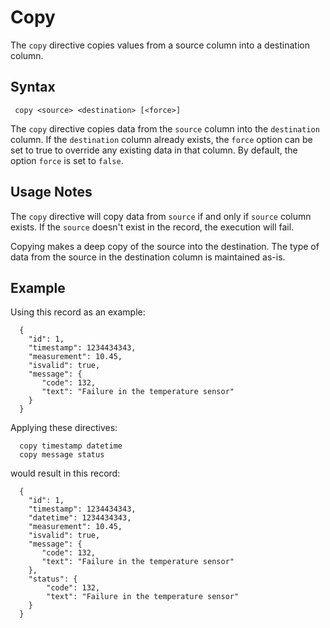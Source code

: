 # Copy

The `copy` directive copies values from a source column into a destination column.

## Syntax

```
 copy <source> <destination> [<force>]
```

The `copy` directive copies data from the `source` column into the `destination` column.
If the `destination` column already exists, the `force` option can be set to true to
override any existing data in that column. By default, the option `force` is set to
`false`.


## Usage Notes

The `copy` directive will copy data from `source` if and only if `source` column exists.
If the `source` doesn't exist in the record, the execution will fail.

Copying makes a deep copy of the source into the destination. The type of data from the
source in the destination column is maintained as-is.

## Example

Using this record as an example:

```
  {
    "id": 1,
    "timestamp": 1234434343,
    "measurement": 10.45,
    "isvalid": true,
    "message": {
       "code": 132,
       "text": "Failure in the temperature sensor"
    }
  }
```

Applying these directives:

```
  copy timestamp datetime
  copy message status
```

would result in this record:

```
  {
    "id": 1,
    "timestamp": 1234434343,
    "datetime": 1234434343,
    "measurement": 10.45,
    "isvalid": true,
    "message": {
       "code": 132,
       "text": "Failure in the temperature sensor"
    },
    "status": {
        "code": 132,
        "text": "Failure in the temperature sensor"
    }
  }
```
